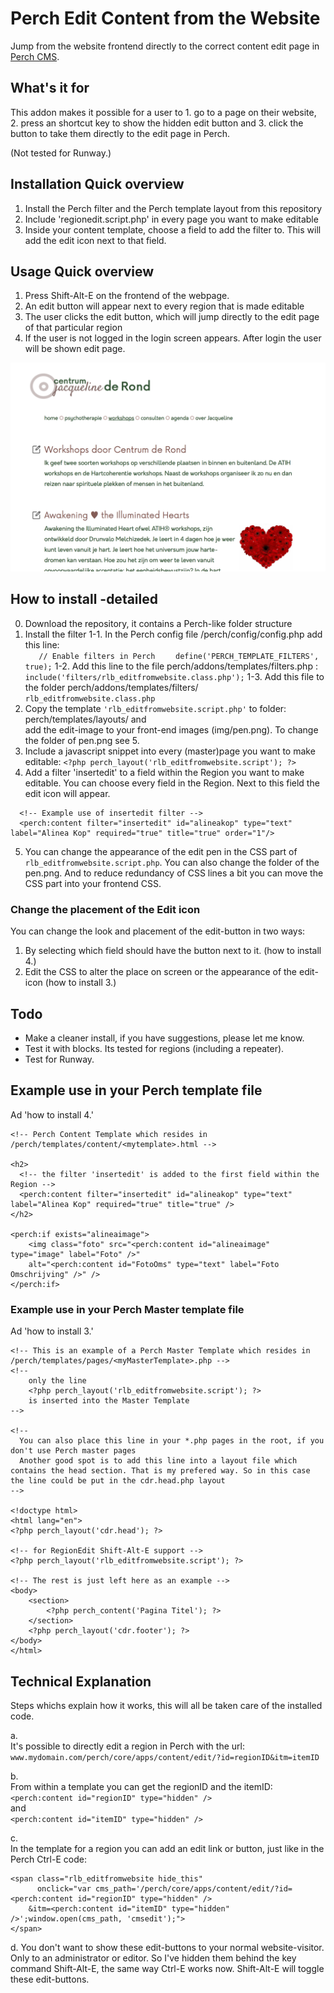 # Perch Edit Content from the Website   
Jump from the website frontend directly to the correct content edit page in [Perch CMS](http://grabaperch.com).

## What's it for  
This addon makes it possible for a user to 1. go to a page on their website, 2. press an shortcut key to show the hidden edit button and 3. click the button to take them directly to the edit page in Perch. 
  
(Not tested for Runway.) 
  
    
## Installation Quick overview
1. Install the Perch filter and the Perch template layout from this repository
2. Include 'regionedit.script.php' in every page you want to make editable 
3. Inside your content template, choose a field to add the filter to. This will add the edit icon next to that field.


## Usage Quick overview
1. Press Shift-Alt-E on the frontend of the webpage.
2. An edit button will appear next to every region that is made editable
3. The user clicks the edit button, which will jump directly to the edit page of that particular region
4. If the user is not logged in the login screen appears. After login the user will be shown edit page. 

![Screenshots Edit from Website icons](/screenshot/Screenshot_EditMode.png?raw=true "Shift-Alt-E shows the region edit buttons")
  
  
## How to install -detailed
0. Download the repository, it contains a Perch-like folder structure
1. Install the filter
1-1. In the Perch config file /perch/config/config.php add this line:  
`    // Enable filters in Perch ` 
`    define('PERCH_TEMPLATE_FILTERS', true);`
1-2. Add this line to the file perch/addons/templates/filters.php :
`    include('filters/rlb_editfromwebsite.class.php');`
1-3. Add this file to the folder perch/addons/templates/filters/
`    rlb_editfromwebsite.class.php`
2. Copy the template `'rlb_editfromwebsite.script.php'` to folder: perch/templates/layouts/ and   
add the edit-image to your front-end images (img/pen.png). To change the folder of pen.png see 5.   
3. Include a javascript snippet into every (master)page you want to make editable: 
`<?php perch_layout('rlb_editfromwebsite.script'); ?>`
4. Add a filter 'insertedit' to a field within the Region you want to make editable. You can choose every field in the Region. Next to this field the edit icon will appear.
~~~    
  <!-- Example use of insertedit filter -->
  <perch:content filter="insertedit" id="alineakop" type="text" label="Alinea Kop" required="true" title="true" order="1"/>
~~~
5. You can change the appearance of the edit pen in the CSS part of ``rlb_editfromwebsite.script.php``. You can also change the folder of the pen.png. And to reduce redundancy of CSS lines a bit you can move the CSS part into your frontend CSS. 
  
    
### Change the placement of the Edit icon  
You can change the look and placement of the edit-button in two ways:
1. By selecting which field should have the button next to it. (how to install 4.)
2. Edit the CSS to alter the place on screen or the appearance of the edit-icon (how to install 3.)


## Todo   
- Make a cleaner install, if you have suggestions, please let me know.
- Test it with blocks. Its tested for regions (including a repeater). 
- Test for Runway.


## Example use in your Perch template file 
Ad 'how to install 4.'
~~~
<!-- Perch Content Template which resides in /perch/templates/content/<mytemplate>.html -->

<h2>
  <!-- the filter 'insertedit' is added to the first field within the Region -->
  <perch:content filter="insertedit" id="alineakop" type="text" label="Alinea Kop" required="true" title="true" />
</h2>

<perch:if exists="alineaimage">
	<img class="foto" src="<perch:content id="alineaimage" type="image" label="Foto" />" 
	alt="<perch:content id="FotoOms" type="text" label="Foto Omschrijving" />" />
</perch:if>
~~~


### Example use in your Perch Master template file
Ad 'how to install 3.'
~~~
<!-- This is an example of a Perch Master Template which resides in /perch/templates/pages/<myMasterTemplate>.php -->
<!-- 
    only the line 
    <?php perch_layout('rlb_editfromwebsite.script'); ?>
    is inserted into the Master Template
-->

<!-- 
  You can also place this line in your *.php pages in the root, if you don't use Perch master pages 
  Another good spot is to add this line into a layout file which contains the head section. That is my prefered way. So in this case the line could be put in the cdr.head.php layout
-->

<!doctype html>
<html lang="en">
<?php perch_layout('cdr.head'); ?>

<!-- for RegionEdit Shift-Alt-E support -->
<?php perch_layout('rlb_editfromwebsite.script'); ?>

<!-- The rest is just left here as an example -->
<body>
	<section>
		<?php perch_content('Pagina Titel'); ?>
	</section>
	<?php perch_layout('cdr.footer'); ?>
</body>
</html>
~~~



## Technical Explanation 
Steps whichs explain how it works, this will all be taken care of the installed code.

a.  
It's possible to directly edit a region in Perch with the url:   
`www.mydomain.com/perch/core/apps/content/edit/?id=regionID&itm=itemID`

b.  
From within a template you can get the regionID and the itemID:  
`<perch:content id="regionID" type="hidden" />`    
and  
`<perch:content id="itemID" type="hidden" />`  
  

c.  
In the template for a region you can add an edit link or button, just like in the Perch Ctrl-E code:
~~~
<span class="rlb_editfromwebsite hide_this" 
	  onclick="var cms_path='/perch/core/apps/content/edit/?id=<perch:content id="regionID" type="hidden" />  
    &itm=<perch:content id="itemID" type="hidden" />';window.open(cms_path, 'cmsedit');">  
</span>
~~~  
  
d.
You don't want to show these edit-buttons to your normal website-visitor. Only to an administrator or editor.
So I've hidden them behind the key command Shift-Alt-E, the same way Ctrl-E works now.
Shift-Alt-E will toggle these edit-buttons.

